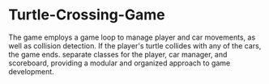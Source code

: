 # Turtle-Crossing-Game
The game employs a game loop to manage player and car movements, as well as collision detection. If the player's turtle collides with any of the cars, the game ends. separate classes for the player, car manager, and scoreboard, providing a modular and organized approach to game development.
